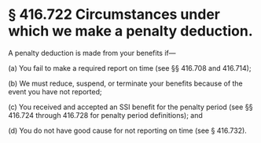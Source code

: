 # § 416.722   Circumstances under which we make a penalty deduction.

A penalty deduction is made from your benefits if—


(a) You fail to make a required report on time (see §§ 416.708 and 416.714);


(b) We must reduce, suspend, or terminate your benefits because of the event you have not reported;


(c) You received and accepted an SSI benefit for the penalty period (see §§ 416.724 through 416.728 for penalty period definitions); and


(d) You do not have good cause for not reporting on time (see § 416.732).




